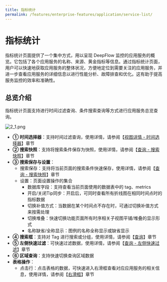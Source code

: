 ```yaml
---
title: 指标统计
permalink: /features/enterprise-features/application/service-list/
---
```


# 指标统计

指标统计页面提供了一个集中方式，用以呈现 DeepFlow 监控的应用服务的概览。它包括了各个应用服务的名称、来源、黄金指标等信息。通过指标统计页面，用户可以快速地获取应用服务的整体状况，方便地定位到需要关注的应用服务，并进一步查看应用服务的详细信息以进行性能分析、故障排查和优化。这有助于提高服务监控的效率和准确性。

## 总览介绍

指标统计页面支持进行时间过滤查询、条件搜索查询等方式进行应用服务总览查询。

![2_1.png](https://yunshan-guangzhou.oss-cn-beijing.aliyuncs.com/pub/pic/20230920650a602e67679.png)

- **① 时间选择器**：支持时间过滤查询，使用详情，请参阅【[视图详情 - 时间选择器](../dashboard/use/)】章节
- **② 搜索快照**：支持将搜索条件保存为快照，使用详情，请参阅【[查询 - 搜索快照](../query/history/)】章节
- **③ 搜索保存与设置**：
  - 搜索保存：支持将当前页面的搜索条件快速保存，使用详情，请参阅【[查询 - 搜索快照](../query/history/)】章节
  - 设置：页面设置操作的集合
    - 数据库字段：支持查看当前页面使用的数据表中的 tag、metrics
    - 开启/关闭Tip同步：开启后，可同时查看所有折线图在相同时间点时的指标数据
    - 切换补值方式：当数据在某个时间点不存在时，可通过切换补值方式来按需处理
    - 切换堆叠：快速切换功能页面所有时序相关子视图平铺/堆叠的显示形式
    - 名称缺省/全称显示：图例的名称全称显示或缺省显示
- **④ 搜索框**：支持对 Tag 进行搜索或分组，使用详情，请参阅【[查询](../query/overview/)】章节
- **⑤ 左侧快速过滤**：可快速过滤数据，使用详情，请参阅【[查询 - 左侧快速过滤](../query/left-quick-filter/)】章节
- **⑥ 区域查询**：支持快速切换查询区域数据
- **表格操作**：
  - 点击行：点击表格的数据，可快速进入右滑框查看对应应用服务的相关信息，使用详情，请参阅【[右滑框](./right-sliding-box/)】章节
